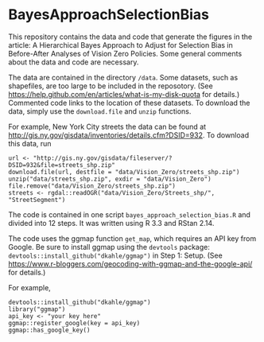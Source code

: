 # BayesApproachSelectionBias

This repository contains the data and code that generate the figures in the article: A Hierarchical Bayes Approach to Adjust for Selection Bias in Before-After Analyses of Vision Zero Policies. Some general comments about the data and code are necessary. 

The data are contained in the directory `/data`. Some datasets, such as shapefiles, are too large to be included in the reposotory. (See https://help.github.com/en/articles/what-is-my-disk-quota for details.) Commented code links to the location of these datasets. To download the data, simply use the `download.file` and `unzip` functions.

For example, New York City streets the data can be found at http://gis.ny.gov/gisdata/inventories/details.cfm?DSID=932. To download this data, run

```{r shapefile, eval = FALSE}
url <- "http://gis.ny.gov/gisdata/fileserver/?DSID=932&file=streets_shp.zip"
download.file(url, destfile = "data/Vision_Zero/streets_shp.zip")
unzip("data/streets_shp.zip", exdir = "data/Vision_Zero")
file.remove("data/Vision_Zero/streets_shp.zip")
streets <- rgdal::readOGR("data/Vision_Zero/Streets_shp/", "StreetSegment")
```

The code is contained in one script `bayes_approach_selection_bias.R` and divided into 12 steps. 
It was written using R 3.3 and RStan 2.14. 

The code uses the ggmap function `get_map`, which requires an API key from Google. Be sure to install ggmap using the `devtools` package: `devtools::install_github("dkahle/ggmap")` in Step 1: Setup. (See https://www.r-bloggers.com/geocoding-with-ggmap-and-the-google-api/ for details.)

For example,

```{r key, eval = FALSE}
devtools::install_github("dkahle/ggmap")
library("ggmap")
api_key <- "your key here"
ggmap::register_google(key = api_key)
ggmap::has_google_key()
```
